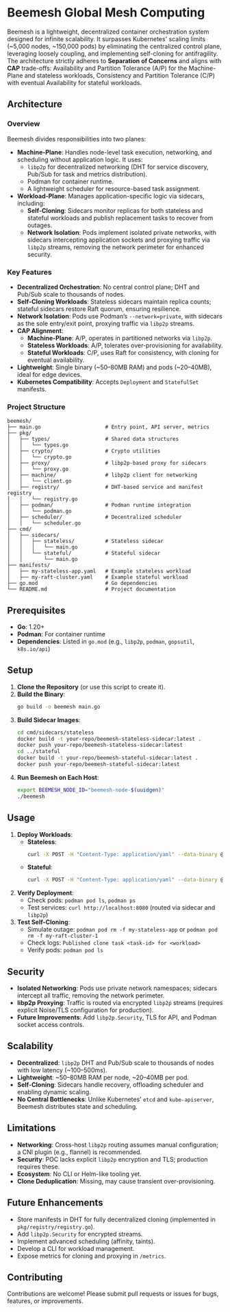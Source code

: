 # Beemesh Global Mesh Computing

Beemesh is a lightweight, decentralized container orchestration system designed for infinite scalability. It surpasses Kubernetes' scaling limits (~5,000 nodes, ~150,000 pods) by eliminating the centralized control plane, leveraging loosely coupling, and implementing self-cloning for antifragility. The architecture strictly adheres to **Separation of Concerns** and aligns with **CAP** trade-offs: Availability and Partition Tolerance (A/P) for the Machine-Plane and stateless workloads, Consistency and Partition Tolerance (C/P) with eventual Availability for stateful workloads.

## Architecture

### Overview
Beemesh divides responsibilities into two planes:
- **Machine-Plane**: Handles node-level task execution, networking, and scheduling without application logic. It uses:
  - `libp2p` for decentralized networking (DHT for service discovery, Pub/Sub for task and metrics distribution).
  - Podman for container runtime.
  - A lightweight scheduler for resource-based task assignment.
- **Workload-Plane**: Manages application-specific logic via sidecars, including:
  - **Self-Cloning**: Sidecars monitor replicas for both stateless and stateful workloads and publish replacement tasks to recover from outages.
  - **Network Isolation**: Pods implement isolated private networks, with sidecars intercepting application sockets and proxying traffic via `libp2p` streams, removing the network perimeter for enhanced security.

### Key Features
- **Decentralized Orchestration**: No central control plane; DHT and Pub/Sub scale to thousands of nodes.
- **Self-Cloning Workloads**: Stateless sidecars maintain replica counts; stateful sidecars restore Raft quorum, ensuring resilience.
- **Network Isolation**: Pods use Podman’s `--network=private`, with sidecars as the sole entry/exit point, proxying traffic via `libp2p` streams.
- **CAP Alignment**:
  - **Machine-Plane**: A/P, operates in partitioned networks via `libp2p`.
  - **Stateless Workloads**: A/P, tolerates over-provisioning for availability.
  - **Stateful Workloads**: C/P, uses Raft for consistency, with cloning for eventual availability.
- **Lightweight**: Single binary (~50–80MB RAM) and pods (~20–40MB), ideal for edge devices.
- **Kubernetes Compatibility**: Accepts `Deployment` and `StatefulSet` manifests.

### Project Structure
```
beemesh/
├── main.go                     # Entry point, API server, metrics
├── pkg/
│   ├── types/                  # Shared data structures
│   │   └── types.go
│   ├── crypto/                 # Crypto utilities
│   │   └── crypto.go
│   ├── proxy/                  # libp2p-based proxy for sidecars
│   │   └── proxy.go
│   ├── machine/                # libp2p client for networking
│   │   └── client.go
│   ├── registry/               # DHT-based service and manifest registry
│   │   └── registry.go
│   ├── podman/                 # Podman runtime integration
│   │   └── podman.go
│   ├── scheduler/              # Decentralized scheduler
│   │   └── scheduler.go
├── cmd/
│   ├── sidecars/
│   │   ├── stateless/          # Stateless sidecar 
│   │   │   └── main.go
│   │   └── stateful/           # Stateful sidecar
│   │       └── main.go
├── manifests/
│   ├── my-stateless-app.yaml   # Example stateless workload
│   ├── my-raft-cluster.yaml    # Example stateful workload
├── go.mod                      # Go dependencies
└── README.md                   # Project documentation
```

## Prerequisites
- **Go**: 1.20+
- **Podman**: For container runtime
- **Dependencies**: Listed in `go.mod` (e.g., `libp2p`, `podman`, `gopsutil`, `k8s.io/api`)

## Setup
1. **Clone the Repository** (or use this script to create it).
2. **Build the Binary**:
   ```bash
   go build -o beemesh main.go
   ```
3. **Build Sidecar Images**:
   ```bash
   cd cmd/sidecars/stateless
   docker build -t your-repo/beemesh-stateless-sidecar:latest .
   docker push your-repo/beemesh-stateless-sidecar:latest
   cd ../stateful
   docker build -t your-repo/beemesh-stateful-sidecar:latest .
   docker push your-repo/beemesh-stateful-sidecar:latest
   ```
4. **Run Beemesh on Each Host**:
   ```bash
   export BEEMESH_NODE_ID="beemesh-node-$(uuidgen)"
   ./beemesh
   ```

## Usage
1. **Deploy Workloads**:
   - **Stateless**:
     ```bash
     curl -X POST -H "Content-Type: application/yaml" --data-binary @manifests/my-stateless-app.yaml http://localhost:8080/v1/workloads/stateless
     ```
   - **Stateful**:
     ```bash
     curl -X POST -H "Content-Type: application/yaml" --data-binary @manifests/my-raft-cluster.yaml http://localhost:8080/v1/workloads/stateful
     ```
2. **Verify Deployment**:
   - Check pods: `podman pod ls`, `podman ps`
   - Test services: `curl http://localhost:8080` (routed via sidecar and `libp2p`)
3. **Test Self-Cloning**:
   - Simulate outage: `podman pod rm -f my-stateless-app` or `podman pod rm -f my-raft-cluster-1`
   - Check logs: `Published clone task <task-id> for <workload>`
   - Verify pods: `podman pod ls`

## Security
- **Isolated Networking**: Pods use private network namespaces; sidecars intercept all traffic, removing the network perimeter.
- **libp2p Proxying**: Traffic is routed via encrypted `libp2p` streams (requires explicit Noise/TLS configuration for production).
- **Future Improvements**: Add `libp2p.Security`, TLS for API, and Podman socket access controls.

## Scalability
- **Decentralized**: `libp2p` DHT and Pub/Sub scale to thousands of nodes with low latency (~100–500ms).
- **Lightweight**: ~50–80MB RAM per node, ~20–40MB per pod.
- **Self-Cloning**: Sidecars handle recovery, offloading scheduler and enabling dynamic scaling.
- **No Central Bottlenecks**: Unlike Kubernetes’ `etcd` and `kube-apiserver`, Beemesh distributes state and scheduling.

## Limitations
- **Networking**: Cross-host `libp2p` routing assumes manual configuration; a CNI plugin (e.g., flannel) is recommended.
- **Security**: POC lacks explicit `libp2p` encryption and TLS; production requires these.
- **Ecosystem**: No CLI or Helm-like tooling yet.
- **Clone Deduplication**: Missing, may cause transient over-provisioning.

## Future Enhancements
- Store manifests in DHT for fully decentralized cloning (implemented in `pkg/registry/registry.go`).
- Add `libp2p.Security` for encrypted streams.
- Implement advanced scheduling (affinity, taints).
- Develop a CLI for workload management.
- Expose metrics for cloning and proxying in `/metrics`.

## Contributing
Contributions are welcome! Please submit pull requests or issues for bugs, features, or improvements.
